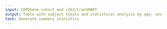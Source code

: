 ```yaml
---
input: COPDGene cohort and i2b2/tranSMART
output: Table with subject totals and statistical analysis by age, sex and race for each subset, if data are available
task: Generate summary statistics
---
```

